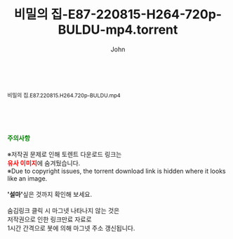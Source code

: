 ﻿---
layout: post
title:  "비밀의 집-E87-220815-H264-720p-BULDU-mp4.torrent"
author: John
categories: [ 드라마 ]
tags: [  ]
image:  
description: "비밀의 집-E87-220815-H264-720p-BULDU-mp4 torrent 정보 공유"
toc: true
toc_sticky: true
---

<br>
<div class="view-img">
<a class="view_image" href="http://torrentmobile61.com/bbs/view_image.php?fn=%2Fdata%2Ffile%2Fdrama%2F3735183265_0OeQ738y_2eed3e4b125d233980f2fa4fb0b5f17c16b54bb0.jpg" target="_blank"><img alt="" class="img-tag" content="http://torrentmobile61.com/data/file/drama/3735183265_0OeQ738y_2eed3e4b125d233980f2fa4fb0b5f17c16b54bb0.jpg" itemprop="image" src="http://torrentmobile61.com/data/file/drama/thumb-3735183265_0OeQ738y_2eed3e4b125d233980f2fa4fb0b5f17c16b54bb0_835x603.jpg"/></a></div><div class="view-content" itemprop="description">
<p><span style="font-size:12px;">비밀의 집.E87.220815.H264.720p-BULDU.mp4</span> </p> </div>
    
<br><br><br>
<p data-ke-size="size16"><b><span style="color: green;">주의사항</span></b><br /><br />※저작권 문제로 인해 토렌트 다운로드 링크는<br /><b><span style="color: red;">유사 이미지</span></b>에 숨겨뒀습니다.<br />※Due to copyright issues, the torrent download link is hidden where it looks like an image.<br /><br /><b>'설마'</b>싶은 것까지 확인해 보세요.<br /><br />숨김링크 클릭 시 마그넷 나타나지 않는 것은<br />저작권으로 인한 링크만료 자료로<br />1시간 간격으로 봇에 의해 마그넷 주소 갱신됩니다.</p>
